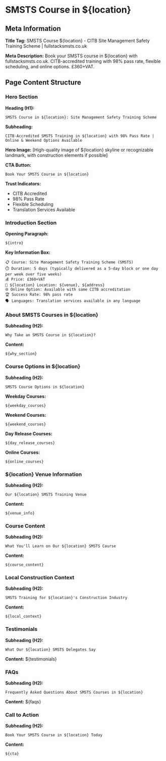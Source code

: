 # SMSTS Course in ${location}

## Meta Information

**Title Tag:** SMSTS Course ${location} - CITB Site Management Safety Training Scheme | fullstacksmsts.co.uk

**Meta Description:** Book your SMSTS course in ${location} with fullstacksmsts.co.uk. CITB-accredited training with 98% pass rate, flexible scheduling, and online options. £360+VAT.

## Page Content Structure

### Hero Section

**Heading (H1):**
```
SMSTS Course in ${location}: Site Management Safety Training Scheme
```

**Subheading:**
```
CITB-Accredited SMSTS Training in ${location} with 98% Pass Rate | Online & Weekend Options Available
```

**Hero Image:**
[High-quality image of ${location} skyline or recognizable landmark, with construction elements if possible]

**CTA Button:**
```
Book Your SMSTS Course in ${location}
```

**Trust Indicators:**
- CITB Accredited
- 98% Pass Rate
- Flexible Scheduling
- Translation Services Available

### Introduction Section

**Opening Paragraph:**
```
${intro}
```

**Key Information Box:**
```
📋 Course: Site Management Safety Training Scheme (SMSTS)
⏱️ Duration: 5 days (typically delivered as a 5-day block or one day per week over five weeks)
💰 Price: £360+VAT
📍 ${location} Location: ${venue}, ${address}
🌐 Online Option: Available with same CITB accreditation
🏆 Success Rate: 98% pass rate
🗣️ Languages: Translation services available in any language
```

### About SMSTS Courses in ${location}

**Subheading (H2):**
```
Why Take an SMSTS Course in ${location}?
```

**Content:**
```
${why_section}
```

### Course Options in ${location}

**Subheading (H2):**
```
SMSTS Course Options in ${location}
```

**Weekday Courses:**
```
${weekday_courses}
```

**Weekend Courses:**
```
${weekend_courses}
```

**Day Release Courses:**
```
${day_release_courses}
```

**Online Courses:**
```
${online_courses}
```

### ${location} Venue Information

**Subheading (H2):**
```
Our ${location} SMSTS Training Venue
```

**Content:**
```
${venue_info}
```

### Course Content

**Subheading (H2):**
```
What You'll Learn on Our ${location} SMSTS Course
```

**Content:**
```
${course_content}
```

### Local Construction Context

**Subheading (H2):**
```
SMSTS Training for ${location}'s Construction Industry
```

**Content:**
```
${local_context}
```

### Testimonials

**Subheading (H2):**
```
What Our ${location} SMSTS Delegates Say
```

**Content:**
${testimonials}

### FAQs

**Subheading (H2):**
```
Frequently Asked Questions About SMSTS Courses in ${location}
```

**Content:**
${faqs}

### Call to Action

**Subheading (H2):**
```
Book Your SMSTS Course in ${location} Today
```

**Content:**
```
${cta}
